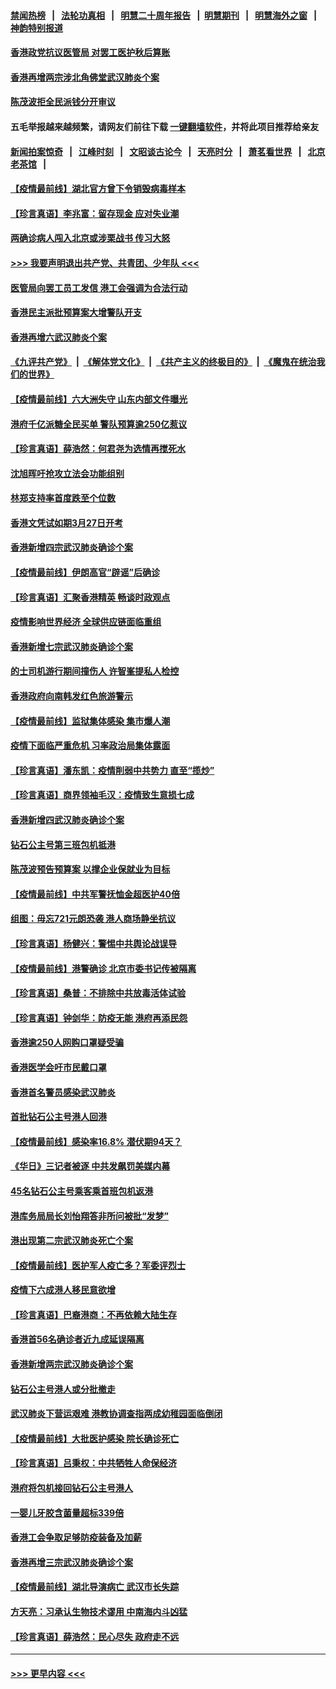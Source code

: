 #### [禁闻热榜](热点新闻.md?=0)  &nbsp;&nbsp;|&nbsp;&nbsp; [法轮功真相](https://github.com/gfw-breaker/truth/blob/master/README.md?=0) &nbsp;&nbsp;|&nbsp;&nbsp; [明慧二十周年报告](https://github.com/gfw-breaker/mh-reports/blob/master/README.md?=0) &nbsp;&nbsp;|&nbsp;&nbsp;[明慧期刊](https://github.com/gfw-breaker/mh-qikan) &nbsp;&nbsp;|&nbsp;&nbsp; [明慧海外之窗](https://github.com/gfw-breaker/mh-news/blob/master/README.md?=0) &nbsp;&nbsp;|&nbsp;&nbsp; [神韵特别报道](https://github.com/gfw-breaker/mh-news/blob/master/shenyun.md?=0)
#### [香港政党抗议医管局 对罢工医护秋后算账](../pages/nsc415/n11901746.md?t=02290202) 
#### [香港再增两宗涉北角佛堂武汉肺炎个案](../pages/nsc415/n11901737.md?t=02290202) 
#### [陈茂波拒全民派钱分开审议](../pages/nsc415/n11901672.md?t=02290202) 
#### 五毛举报越来越频繁，请网友们前往下载 [一键翻墙软件](https://github.com/gfw-breaker/ssr-accounts)，并将此项目推荐给亲友
#### [新闻拍案惊奇](https://github.com/gfw-breaker/banned-news/blob/master/pages/link4.md) &nbsp;&nbsp;|&nbsp;&nbsp; [江峰时刻](https://github.com/gfw-breaker/banned-news/blob/master/pages/link4.md) &nbsp;&nbsp;|&nbsp;&nbsp; [文昭谈古论今](https://github.com/gfw-breaker/banned-news/blob/master/pages/link4.md) &nbsp;&nbsp;|&nbsp;&nbsp; [天亮时分](https://github.com/gfw-breaker/banned-news/blob/master/pages/link4.md) &nbsp;&nbsp;|&nbsp;&nbsp; [萧茗看世界](https://github.com/gfw-breaker/banned-news/blob/master/pages/link4.md) &nbsp;&nbsp;|&nbsp;&nbsp; [北京老茶馆](https://github.com/gfw-breaker/banned-news/blob/master/pages/link4.md) &nbsp;&nbsp;|&nbsp;&nbsp; 
#### [【疫情最前线】湖北官方曾下令销毁病毒样本](../pages/nsc415/n11901518.md?t=02290202) 
#### [【珍言真语】李兆富：留存现金 应对失业潮](../pages/nsc415/n11901448.md?t=02290202) 
#### [两确诊病人闯入北京或涉栗战书 传习大怒](../pages/nsc415/n11901180.md?t=02290202) 
#### [>>> 我要声明退出共产党、共青团、少年队 <<<](https://github.com/begood0513/goodnews/blob/master/quit/letter.md) 
#### [医管局向罢工员工发信 港工会强调为合法行动](../pages/nsc415/n11898870.md?t=02290202) 
#### [香港民主派批预算案大增警队开支](../pages/nsc415/n11898813.md?t=02290202) 
#### [香港再增六武汉肺炎个案](../pages/nsc415/n11898843.md?t=02290202) 
#### [《九评共产党》](https://github.com/begood0513/9ping.md/blob/master/README.md) &nbsp;|&nbsp; [《解体党文化》](../../../../jtdwh.md/blob/master/README.md)  &nbsp;|&nbsp; [《共产主义的终极目的》](../../../../gczydzjmd.md/blob/master/README.md) &nbsp;|&nbsp; [《魔鬼在统治我们的世界》](../../../../mgztzwmdsj.md/blob/master/README.md) 
#### [【疫情最前线】六大洲失守 山东内部文件曝光](../pages/nsc415/n11898455.md?t=02290202) 
#### [港府千亿派糖全民买单 警队预算逾250亿惹议](../pages/nsc415/n11898608.md?t=02290202) 
#### [【珍言真语】薛浩然：何君尧为选情再搅死水](../pages/nsc415/n11898269.md?t=02290202) 
#### [沈旭晖吁抢攻立法会功能组别](../pages/nsc415/n11896084.md?t=02290202) 
#### [林郑支持率首度跌至个位数](../pages/nsc415/n11896058.md?t=02290202) 
#### [香港文凭试如期3月27日开考](../pages/nsc415/n11896055.md?t=02290202) 
#### [香港新增四宗武汉肺炎确诊个案](../pages/nsc415/n11896040.md?t=02290202) 
#### [【疫情最前线】伊朗高官“辟谣”后确诊](../pages/nsc415/n11895902.md?t=02290202) 
#### [【珍言真语】汇聚香港精英 畅谈时政观点](../pages/nsc415/n11895733.md?t=02290202) 
#### [疫情影响世界经济 全球供应链面临重组](../pages/nsc415/n11895634.md?t=02290202) 
#### [香港新增七宗武汉肺炎确诊个案](../pages/nsc415/n11893498.md?t=02290202) 
#### [的士司机游行期间撞伤人 许智峯提私人检控](../pages/nsc415/n11893483.md?t=02290202) 
#### [香港政府向南韩发红色旅游警示](../pages/nsc415/n11893398.md?t=02290202) 
#### [【疫情最前线】监狱集体感染 集市爆人潮](../pages/nsc415/n11893181.md?t=02290202) 
#### [疫情下面临严重危机  习率政治局集体露面](../pages/nsc415/n11893305.md?t=02290202) 
#### [【珍言真语】潘东凯：疫情削弱中共势力 直至“揽炒”](../pages/nsc415/n11892866.md?t=02290202) 
#### [【珍言真语】商界领袖毛汉：疫情致生意损七成](../pages/nsc415/n11890348.md?t=02290202) 
#### [香港新增四武汉肺炎确诊个案](../pages/nsc415/n11890610.md?t=02290202) 
#### [钻石公主号第三班包机抵港](../pages/nsc415/n11890645.md?t=02290202) 
#### [陈茂波预告预算案 以撑企业保就业为目标](../pages/nsc415/n11890574.md?t=02290202) 
#### [【疫情最前线】中共军警抚恤金超医护40倍](../pages/nsc415/n11890458.md?t=02290202) 
#### [组图：毋忘721元朗恐袭 港人商场静坐抗议](../pages/nsc415/n11876882.md?t=02290202) 
#### [【珍言真语】杨健兴：警惕中共舆论战误导](../pages/nsc415/n11888131.md?t=02290202) 
#### [【疫情最前线】港警确诊 北京市委书记传被隔离](../pages/nsc415/n11886872.md?t=02290202) 
#### [【珍言真语】桑普：不排除中共放毒活体试验](../pages/nsc415/n11886832.md?t=02290202) 
#### [【珍言真语】钟剑华：防疫无能 港府再添民怨](../pages/nsc415/n11884504.md?t=02290202) 
#### [香港逾250人网购口罩疑受骗](../pages/nsc415/n11884388.md?t=02290202) 
#### [香港医学会吁市民戴口罩](../pages/nsc415/n11884367.md?t=02290202) 
#### [香港首名警员感染武汉肺炎](../pages/nsc415/n11884357.md?t=02290202) 
#### [首批钻石公主号港人回港](../pages/nsc415/n11884333.md?t=02290202) 
#### [【疫情最前线】感染率16.8% 潜伏期94天？](../pages/nsc415/n11884256.md?t=02290202) 
#### [《华日》三记者被逐 中共发飙罚美媒内幕](../pages/nsc415/n11884184.md?t=02290202) 
#### [45名钻石公主号乘客乘首班包机返港](../pages/nsc415/n11881770.md?t=02290202) 
#### [港库务局局长刘怡翔答非所问被批“发梦”](../pages/nsc415/n11881752.md?t=02290202) 
#### [港出现第二宗武汉肺炎死亡个案](../pages/nsc415/n11881736.md?t=02290202) 
#### [【疫情最前线】医护军人疫亡多？军委评烈士](../pages/nsc415/n11881655.md?t=02290202) 
#### [疫情下六成港人移民意欲增](../pages/nsc415/n11881699.md?t=02290202) 
#### [【珍言真语】巴裔港商：不再依赖大陆生存](../pages/nsc415/n11881126.md?t=02290202) 
#### [香港首56名确诊者近九成延误隔离](../pages/nsc415/n11879079.md?t=02290202) 
#### [香港新增两宗武汉肺炎确诊个案](../pages/nsc415/n11879064.md?t=02290202) 
#### [钻石公主号港人或分批撤走](../pages/nsc415/n11879029.md?t=02290202) 
#### [武汉肺炎下营运艰难 港教协调查指两成幼稚园面临倒闭](../pages/nsc415/n11878989.md?t=02290202) 
#### [【疫情最前线】大批医护感染 院长确诊死亡](../pages/nsc415/n11878595.md?t=02290202) 
#### [【珍言真语】吕秉权：中共牺牲人命保经济](../pages/nsc415/n11878390.md?t=02290202) 
#### [港府将包机接回钻石公主号港人](../pages/nsc415/n11876352.md?t=02290202) 
#### [一婴儿牙胶含菌量超标339倍](../pages/nsc415/n11876336.md?t=02290202) 
#### [香港工会争取足够防疫装备及加薪](../pages/nsc415/n11876313.md?t=02290202) 
#### [香港再增三宗武汉肺炎确诊个案](../pages/nsc415/n11876297.md?t=02290202) 
#### [【疫情最前线】湖北导演病亡 武汉市长失踪](../pages/nsc415/n11876272.md?t=02290202) 
#### [方天亮：习承认生物技术谬用 中南海内斗凶猛](../pages/nsc415/n11873679.md?t=02290202) 
#### [【珍言真语】薛浩然：民心尽失 政府走不远](../pages/nsc415/n11875838.md?t=02290202) 

----
#### [ >>> 更早内容 <<< ](../indexes/nsc415-earlier.md)
